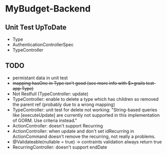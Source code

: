 # MyBudget-Backend

Unit Test UpToDate
--------------
* Type
* AuthenticationControllerSpec
* TypeController


TODO
----

* permistant data in unit test
* ~~mapping hasOne in Type isn't good (see more info with $>grails test-app Type)~~
* Not Restfull (TypeController: update)
* TypeController: enable to delete a type which has children so removed the parent ref (probably due to a wrong mapping)
* TypeController: unit test for delete not working: "String-based queries like [executeUpdate] are currently not supported in this implementation of GORM. Use criteria instead."
* ActionController: doesn't support Recurring
* ActionController: when update and don't set idRecurring in ActionCommand doesn't remove the recurring, not really a problems.
* @Validateable(nullable = true) -> contraints validation always return true
* RecurringController: doesn't support endDate